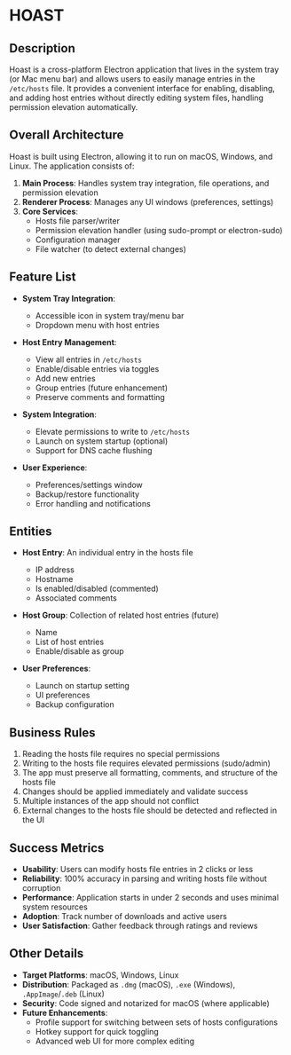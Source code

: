 # HOAST

## Description
Hoast is a cross-platform Electron application that lives in the system tray (or Mac menu bar) and allows users to easily manage entries in the `/etc/hosts` file. It provides a convenient interface for enabling, disabling, and adding host entries without directly editing system files, handling permission elevation automatically.

## Overall Architecture
Hoast is built using Electron, allowing it to run on macOS, Windows, and Linux. The application consists of:

1. **Main Process**: Handles system tray integration, file operations, and permission elevation
2. **Renderer Process**: Manages any UI windows (preferences, settings)
3. **Core Services**:
   - Hosts file parser/writer
   - Permission elevation handler (using sudo-prompt or electron-sudo)
   - Configuration manager
   - File watcher (to detect external changes)

## Feature List
- **System Tray Integration**:
  - Accessible icon in system tray/menu bar
  - Dropdown menu with host entries

- **Host Entry Management**:
  - View all entries in `/etc/hosts`
  - Enable/disable entries via toggles
  - Add new entries
  - Group entries (future enhancement)
  - Preserve comments and formatting

- **System Integration**:
  - Elevate permissions to write to `/etc/hosts`
  - Launch on system startup (optional)
  - Support for DNS cache flushing

- **User Experience**:
  - Preferences/settings window
  - Backup/restore functionality
  - Error handling and notifications

## Entities
- **Host Entry**: An individual entry in the hosts file
  - IP address
  - Hostname
  - Is enabled/disabled (commented)
  - Associated comments

- **Host Group**: Collection of related host entries (future)
  - Name
  - List of host entries
  - Enable/disable as group

- **User Preferences**:
  - Launch on startup setting
  - UI preferences
  - Backup configuration

## Business Rules
1. Reading the hosts file requires no special permissions
2. Writing to the hosts file requires elevated permissions (sudo/admin)
3. The app must preserve all formatting, comments, and structure of the hosts file
4. Changes should be applied immediately and validate success
5. Multiple instances of the app should not conflict
6. External changes to the hosts file should be detected and reflected in the UI

## Success Metrics
- **Usability**: Users can modify hosts file entries in 2 clicks or less
- **Reliability**: 100% accuracy in parsing and writing hosts file without corruption
- **Performance**: Application starts in under 2 seconds and uses minimal system resources
- **Adoption**: Track number of downloads and active users
- **User Satisfaction**: Gather feedback through ratings and reviews

## Other Details
- **Target Platforms**: macOS, Windows, Linux
- **Distribution**: Packaged as `.dmg` (macOS), `.exe` (Windows), `.AppImage`/`.deb` (Linux)
- **Security**: Code signed and notarized for macOS (where applicable)
- **Future Enhancements**:
  - Profile support for switching between sets of hosts configurations
  - Hotkey support for quick toggling
  - Advanced web UI for more complex editing